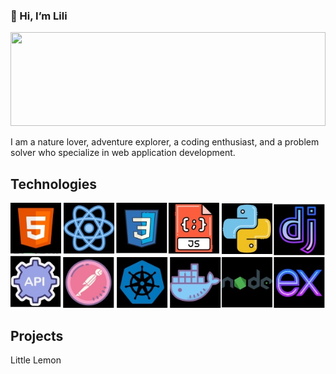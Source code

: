 ### 👋 Hi, I’m Lili

<img src = "hiking.jpg" width="100%" height="150px" />

I am a nature lover, adventure explorer, a coding enthusiast, and a problem solver who specialize in web application development.


## Technologies
<img src ="icons.jpg">

## Projects
<a>Little Lemon</a>
